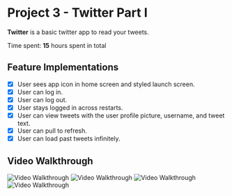 # Project 3 - Twitter Part I

**Twitter** is a basic twitter app to read your tweets.

Time spent: **15** hours spent in total

## Feature Implementations

- [x] User sees app icon in home screen and styled launch screen.
- [x] User can log in.
- [x] User can log out.
- [x] User stays logged in across restarts.
- [x] User can view tweets with the user profile picture, username, and tweet text.
- [x] User can pull to refresh.
- [x] User can load past tweets infinitely.

## Video Walkthrough

<img src='http://g.recordit.co/LCa0yo7Qte.gif' title='Video Walkthrough' width='' alt='Video Walkthrough' />
<img src='http://g.recordit.co/KhMUxGic1w.gif' title='Video Walkthrough' width='' alt='Video Walkthrough' />
<img src='http://g.recordit.co/qFnO8keO1P.gif' title='Video Walkthrough' width='' alt='Video Walkthrough' />
<img src='http://g.recordit.co/VuRnzpTGb6.gif' title='Video Walkthrough' width='' alt='Video Walkthrough' />
